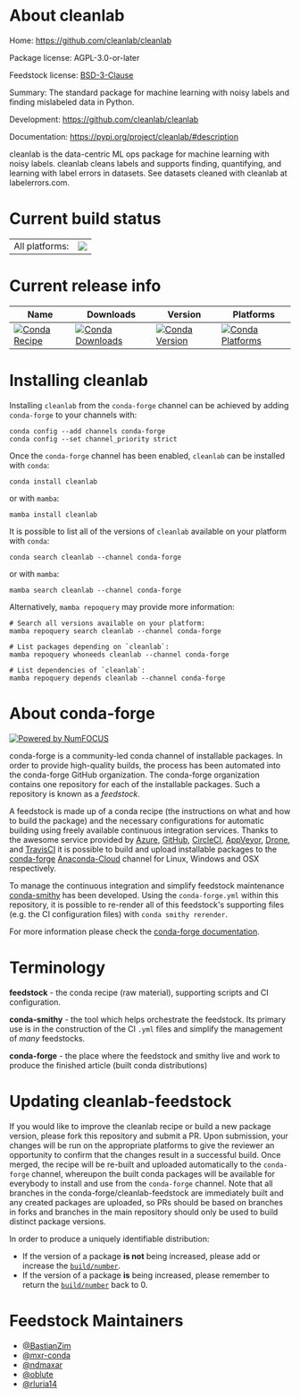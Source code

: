 About cleanlab
==============

Home: https://github.com/cleanlab/cleanlab

Package license: AGPL-3.0-or-later

Feedstock license: [BSD-3-Clause](https://github.com/conda-forge/cleanlab-feedstock/blob/main/LICENSE.txt)

Summary: The standard package for machine learning with noisy labels and finding mislabeled data in Python.

Development: https://github.com/cleanlab/cleanlab

Documentation: https://pypi.org/project/cleanlab/#description

cleanlab is the data-centric ML ops package for machine learning with noisy labels.
cleanlab cleans labels and supports finding, quantifying, and learning with
label errors in datasets. See datasets cleaned with cleanlab at labelerrors.com.


Current build status
====================


<table><tr><td>All platforms:</td>
    <td>
      <a href="https://dev.azure.com/conda-forge/feedstock-builds/_build/latest?definitionId=9443&branchName=main">
        <img src="https://dev.azure.com/conda-forge/feedstock-builds/_apis/build/status/cleanlab-feedstock?branchName=main">
      </a>
    </td>
  </tr>
</table>

Current release info
====================

| Name | Downloads | Version | Platforms |
| --- | --- | --- | --- |
| [![Conda Recipe](https://img.shields.io/badge/recipe-cleanlab-green.svg)](https://anaconda.org/conda-forge/cleanlab) | [![Conda Downloads](https://img.shields.io/conda/dn/conda-forge/cleanlab.svg)](https://anaconda.org/conda-forge/cleanlab) | [![Conda Version](https://img.shields.io/conda/vn/conda-forge/cleanlab.svg)](https://anaconda.org/conda-forge/cleanlab) | [![Conda Platforms](https://img.shields.io/conda/pn/conda-forge/cleanlab.svg)](https://anaconda.org/conda-forge/cleanlab) |

Installing cleanlab
===================

Installing `cleanlab` from the `conda-forge` channel can be achieved by adding `conda-forge` to your channels with:

```
conda config --add channels conda-forge
conda config --set channel_priority strict
```

Once the `conda-forge` channel has been enabled, `cleanlab` can be installed with `conda`:

```
conda install cleanlab
```

or with `mamba`:

```
mamba install cleanlab
```

It is possible to list all of the versions of `cleanlab` available on your platform with `conda`:

```
conda search cleanlab --channel conda-forge
```

or with `mamba`:

```
mamba search cleanlab --channel conda-forge
```

Alternatively, `mamba repoquery` may provide more information:

```
# Search all versions available on your platform:
mamba repoquery search cleanlab --channel conda-forge

# List packages depending on `cleanlab`:
mamba repoquery whoneeds cleanlab --channel conda-forge

# List dependencies of `cleanlab`:
mamba repoquery depends cleanlab --channel conda-forge
```


About conda-forge
=================

[![Powered by
NumFOCUS](https://img.shields.io/badge/powered%20by-NumFOCUS-orange.svg?style=flat&colorA=E1523D&colorB=007D8A)](https://numfocus.org)

conda-forge is a community-led conda channel of installable packages.
In order to provide high-quality builds, the process has been automated into the
conda-forge GitHub organization. The conda-forge organization contains one repository
for each of the installable packages. Such a repository is known as a *feedstock*.

A feedstock is made up of a conda recipe (the instructions on what and how to build
the package) and the necessary configurations for automatic building using freely
available continuous integration services. Thanks to the awesome service provided by
[Azure](https://azure.microsoft.com/en-us/services/devops/), [GitHub](https://github.com/),
[CircleCI](https://circleci.com/), [AppVeyor](https://www.appveyor.com/),
[Drone](https://cloud.drone.io/welcome), and [TravisCI](https://travis-ci.com/)
it is possible to build and upload installable packages to the
[conda-forge](https://anaconda.org/conda-forge) [Anaconda-Cloud](https://anaconda.org/)
channel for Linux, Windows and OSX respectively.

To manage the continuous integration and simplify feedstock maintenance
[conda-smithy](https://github.com/conda-forge/conda-smithy) has been developed.
Using the ``conda-forge.yml`` within this repository, it is possible to re-render all of
this feedstock's supporting files (e.g. the CI configuration files) with ``conda smithy rerender``.

For more information please check the [conda-forge documentation](https://conda-forge.org/docs/).

Terminology
===========

**feedstock** - the conda recipe (raw material), supporting scripts and CI configuration.

**conda-smithy** - the tool which helps orchestrate the feedstock.
                   Its primary use is in the construction of the CI ``.yml`` files
                   and simplify the management of *many* feedstocks.

**conda-forge** - the place where the feedstock and smithy live and work to
                  produce the finished article (built conda distributions)


Updating cleanlab-feedstock
===========================

If you would like to improve the cleanlab recipe or build a new
package version, please fork this repository and submit a PR. Upon submission,
your changes will be run on the appropriate platforms to give the reviewer an
opportunity to confirm that the changes result in a successful build. Once
merged, the recipe will be re-built and uploaded automatically to the
`conda-forge` channel, whereupon the built conda packages will be available for
everybody to install and use from the `conda-forge` channel.
Note that all branches in the conda-forge/cleanlab-feedstock are
immediately built and any created packages are uploaded, so PRs should be based
on branches in forks and branches in the main repository should only be used to
build distinct package versions.

In order to produce a uniquely identifiable distribution:
 * If the version of a package **is not** being increased, please add or increase
   the [``build/number``](https://docs.conda.io/projects/conda-build/en/latest/resources/define-metadata.html#build-number-and-string).
 * If the version of a package **is** being increased, please remember to return
   the [``build/number``](https://docs.conda.io/projects/conda-build/en/latest/resources/define-metadata.html#build-number-and-string)
   back to 0.

Feedstock Maintainers
=====================

* [@BastianZim](https://github.com/BastianZim/)
* [@mxr-conda](https://github.com/mxr-conda/)
* [@ndmaxar](https://github.com/ndmaxar/)
* [@oblute](https://github.com/oblute/)
* [@rluria14](https://github.com/rluria14/)

